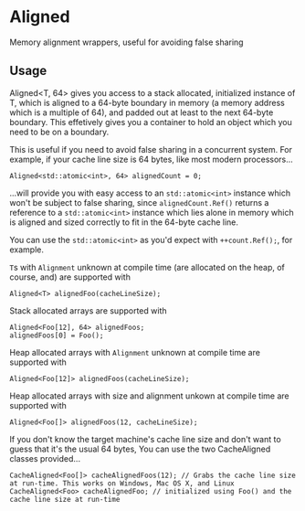Aligned
=======

Memory alignment wrappers, useful for avoiding false sharing

## Usage

Aligned<T, 64> gives you access to a stack allocated, initialized instance of T, which is aligned to a 64-byte boundary in memory (a memory address which is a multiple of 64), and padded out at least to the next 64-byte boundary. This effetively gives you a container to hold an object which you need to be on a boundary.

This is useful if you need to avoid false sharing in a concurrent system. For example, if your cache line size is 64 bytes, like most modern processors...

    Aligned<std::atomic<int>, 64> alignedCount = 0;

...will provide you with easy access to an `std::atomic<int>` instance which won't be subject to false sharing, since `alignedCount.Ref()` returns a reference to a `std::atomic<int>` instance which lies alone in memory which is aligned and sized correctly to fit in the 64-byte cache line.

You can use the `std::atomic<int>` as you'd expect with `++count.Ref();`, for example.

`T`s with `Alignment` unknown at compile time (are allocated on the heap, of course, and) are supported with

    Aligned<T> alignedFoo(cacheLineSize);

Stack allocated arrays are supported with

    Aligned<Foo[12], 64> alignedFoos;
    alignedFoos[0] = Foo();

Heap allocated arrays with `Alignment` unknown at compile time are supported with

    Aligned<Foo[12]> alignedFoos(cacheLineSize);
    
Heap allocated arrays with size and alignment unkown at compile time are supported with

    Aligned<Foo[]> alignedFoos(12, cacheLineSize);

If you don't know the target machine's cache line size and don't want to guess that it's the usual 64 bytes, You can use the two CacheAligned<T> classes provided...

    CacheAligned<Foo[]> cacheAlignedFoos(12); // Grabs the cache line size at run-time. This works on Windows, Mac OS X, and Linux
    CacheAligned<Foo> cacheAlignedFoo; // initialized using Foo() and the cache line size at run-time